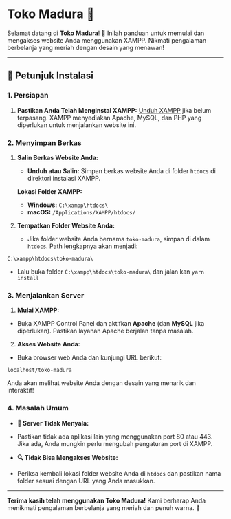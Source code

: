 # Toko Madura 🌟

Selamat datang di **Toko Madura**! 🚀 Inilah panduan untuk memulai dan mengakses website Anda menggunakan XAMPP. Nikmati pengalaman berbelanja yang meriah dengan desain yang menawan!

---

## 🚀 Petunjuk Instalasi

### 1. Persiapan

1. **Pastikan Anda Telah Menginstal XAMPP:**
   [Unduh XAMPP](https://www.apachefriends.org/index.html) jika belum terpasang. XAMPP menyediakan Apache, MySQL, dan PHP yang diperlukan untuk menjalankan website ini.

### 2. Menyimpan Berkas

1. **Salin Berkas Website Anda:**
   - **Unduh atau Salin:** Simpan berkas website Anda di folder `htdocs` di direktori instalasi XAMPP.

   **Lokasi Folder XAMPP:**
   - **Windows:** `C:\xampp\htdocs\`
   - **macOS:** `/Applications/XAMPP/htdocs/`

2. **Tempatkan Folder Website Anda:**
   - Jika folder website Anda bernama `toko-madura`, simpan di dalam `htdocs`. Path lengkapnya akan menjadi:

```C:\xampp\htdocs\toko-madura\```
   - Lalu buka folder ```C:\xampp\htdocs\toko-madura\``` dan jalan kan ```yarn install```

### 3. Menjalankan Server

1. **Mulai XAMPP:**
- Buka XAMPP Control Panel dan aktifkan **Apache** (dan **MySQL** jika diperlukan). Pastikan layanan Apache berjalan tanpa masalah.

2. **Akses Website Anda:**
- Buka browser web Anda dan kunjungi URL berikut:

```localhost/toko-madura```

Anda akan melihat website Anda dengan desain yang menarik dan interaktif!

### 4. Masalah Umum

- **🔧 Server Tidak Menyala:**
- Pastikan tidak ada aplikasi lain yang menggunakan port 80 atau 443. Jika ada, Anda mungkin perlu mengubah pengaturan port di XAMPP.

- **🔍 Tidak Bisa Mengakses Website:**
- Periksa kembali lokasi folder website Anda di `htdocs` dan pastikan nama folder sesuai dengan URL yang Anda masukkan.

---

**Terima kasih telah menggunakan Toko Madura!** Kami berharap Anda menikmati pengalaman berbelanja yang meriah dan penuh warna. 🎉